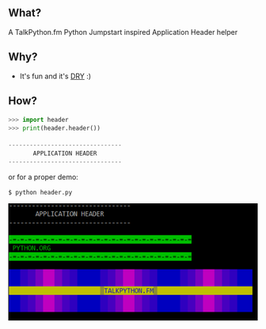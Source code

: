 ## What?

A TalkPython.fm Python Jumpstart inspired Application Header helper

## Why?
- It's fun and it's [DRY](https://en.wikipedia.org/wiki/Don%27t_repeat_yourself) :)

## How?

```python
>>> import header
>>> print(header.header())

--------------------------------
       APPLICATION HEADER       
--------------------------------
```

or for a proper demo:
```python
$ python header.py
```

![Application Header Demo](tpfm_header_demo.png)
